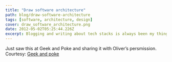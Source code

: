 ```yaml
---
title: "Draw software architecture"
path: blog/draw-software-architecture
tags: [software, architecture, design]
cover: draw_software_architecture.png
date: 2012-05-02T05:25:44.226Z
excerpt: Blogging and writing about tech stacks is always been my thing. A successful architecture forms the platform for strategic advantage. On the contrary if there is lack of architecture then the projects ends up in bad shape sometime in near future..
---
```


Just saw this at Geek and Poke and sharing it with Oliver’s persmission.
Courtesy: [Geek and poke](http://geekandpoke.typepad.com/ "Geek")
